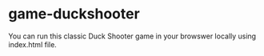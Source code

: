 # game-duckshooter
You can run this classic Duck Shooter game in your browswer locally using index.html file.
